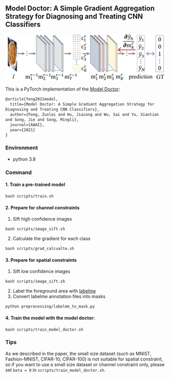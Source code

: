 ## Model Doctor: A Simple Gradient Aggregation Strategy for Diagnosing and Treating CNN Classifiers

![](framework.png)

This is a PyTorch implementation of the [Model Doctor](https://arxiv.org/pdf/2112.04934.pdf):
```
@article{feng2021model,
  title={Model Doctor: A Simple Gradient Aggregation Strategy for Diagnosing and Treating CNN Classifiers},
  author={Feng, Zunlei and Hu, Jiacong and Wu, Sai and Yu, Xiaotian and Song, Jie and Song, Mingli},
  journal={AAAI},
  year={2021}
}
```
### Environment
+ python 3.8

### Command
#### 1. Train a pre-trained model
```shell
bash scripts/train.sh
```
#### 2. Prepare for channel constraints
1. Sift high confidence images
 ```shell
 bash scripts/image_sift.sh
 ```
2. Calculate the gradient for each class
 ```shell
 bash scripts/grad_calcualte.sh
 ```

#### 3. Prepare for spatial constraints
1. Sift low confidence images
 ```shell
 bash scripts/image_sift.sh
 ```
2. Label the foreground area with [labelme](https://github.com/wkentaro/labelme)
3. Convert labelme annotation files into masks
```
python preprocessing/labelme_to_mask.py
```

#### 4. Train the model with the model doctor:
```shell
bash scripts/train_model_doctor.sh
```

### Tips
As we described in the paper, the small size dataset (such as MNIST, Fashion-MNIST, CIFAR-10, CIFAR-100) is not suitable for spatial constraint, so if you want to use a small size dataset or channel constraint only, please set `beta = 0` in `scripts/train_model_doctor.sh`. 


